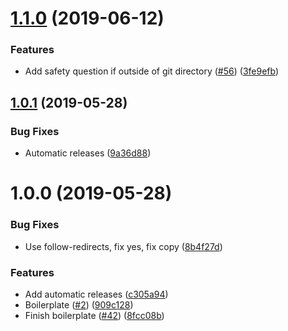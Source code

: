 # [1.1.0](https://github.com/ffflorian/ts-boilerplate/compare/v1.0.1...v1.1.0) (2019-06-12)

### Features

- Add safety question if outside of git directory ([#56](https://github.com/ffflorian/ts-boilerplate/issues/56)) ([3fe9efb](https://github.com/ffflorian/ts-boilerplate/commit/3fe9efb))

## [1.0.1](https://github.com/ffflorian/ts-boilerplate/compare/v1.0.0...v1.0.1) (2019-05-28)

### Bug Fixes

- Automatic releases ([9a36d88](https://github.com/ffflorian/ts-boilerplate/commit/9a36d88))

# 1.0.0 (2019-05-28)

### Bug Fixes

- Use follow-redirects, fix yes, fix copy ([8b4f27d](https://github.com/ffflorian/ts-boilerplate/commit/8b4f27d))

### Features

- Add automatic releases ([c305a94](https://github.com/ffflorian/ts-boilerplate/commit/c305a94))
- Boilerplate ([#2](https://github.com/ffflorian/ts-boilerplate/issues/2)) ([909c128](https://github.com/ffflorian/ts-boilerplate/commit/909c128))
- Finish boilerplate ([#42](https://github.com/ffflorian/ts-boilerplate/issues/42)) ([8fcc08b](https://github.com/ffflorian/ts-boilerplate/commit/8fcc08b))
